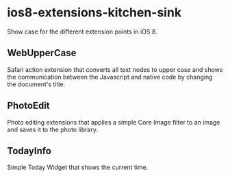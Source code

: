 ios8-extensions-kitchen-sink
============================

Show case for the different extension points in iOS 8.

WebUpperCase
------------

Safari action extension that converts all text nodes to upper case and shows the communication between the Javascript and native code by changing the document's title.

PhotoEdit
---------

Photo editing extensions that applies a simple Core Image filter to an image and saves it to the photo library.

TodayInfo
---------

Simple Today Widget that shows the current time.
